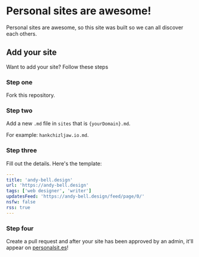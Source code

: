 # Personal sites are awesome!

Personal sites are awesome, so this site was built so we can all discover each others.

## Add your site

Want to add your site? Follow these steps

### Step one

Fork this repository.

### Step two

Add a new `.md` file in `sites` that is `{yourDomain}.md`.

For example: `hankchizljaw.io.md`.

### Step three

Fill out the details. Here's the template:

```yaml
---
title: 'andy-bell.design'
url: 'https://andy-bell.design'
tags: ['web designer', 'writer']
updatesFeed: 'https://andy-bell.design/feed/page/0/'
nsfw: false
rss: true
---
```

### Step four

Create a pull request and after your site has been approved by an admin, it'll appear on [personalsit.es](https://personalsit.es)!
